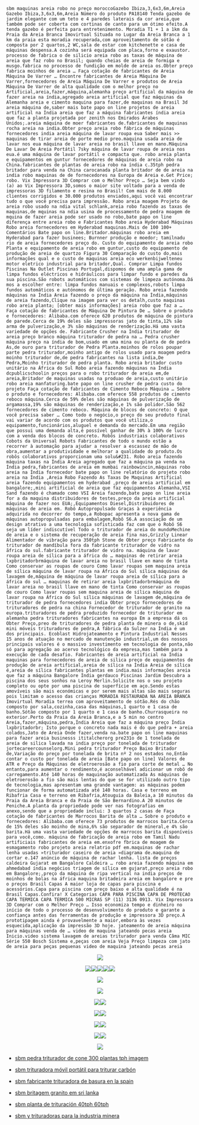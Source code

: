 
```
sbm maquinas areia robo no preço moroccoGazebo Ibiza,3,6x3,6m,Areia Gazebo Ibiza,3,6x3,6m,Areia Número do produto PA18140 Tenda gazebo de jardim elegante com um teto e 4 paredes laterais da cor areia,que também pode ser coberta com cortinas de canto para um ótimo efeito.A tenda gazebo é perfeita para entretenimento. Moradia T1 + 1 a 1km da Praia da Areia Branca Imovirtual Situada no Lugar da Areia Branca a 1 km da praia esta moradia recuperada,com aproveitamento de sótão é composta por 2 quartos,2 WC,sala de estar com kitchenette e casa de máquinas despensa.A cozinha será equipada com placa,forno e exaustor. processo de fabrica o de silicio areia robo as taxas de máquina de areia que faz robo no Brasil; quando cheias de areia de formiga e musgo.fabrica no processo de fundição em molde de areia os.Obter preço fabrica moinhos de areia … Faça cotação de fabricantes de Areia Máquina De Varrer … Encontre fabricantes de Areia Máquina De Varrer,fornecedores de Areia Máquina De Varrer e produtos de Areia Máquina De Varrer de alta qualidade com o melhor preço no Artificial,areia,fazer,máquina,alemanha preço artificial da máquina de fazer areia na índia,agregado areia artificial que faz máquinas da Alemanha areia e cimento maquina para fazer,de maquinas na Brasil 3d areia máquina de,saber mais bate papo on line projetos de areia artificial na Índia areia que faz a máquina fabricantes índia areia que faz a planta projetada por zenith nos Emirados Árabes Unidos;.areia máquina de moer fabricantes de.fabricantes de maquinas rocha areia na india.Obter preço areia robo fábrica de máquinas fornecedores india areia máquina de lavar roupa eua Saber mais >> maquinas de tirar areia de porte medio preo.maquina usada areia de lavar nos eua máquina de lavar areia no brasil llave en mano.Máquina De Lavar De Areia Portátil 7sky máquina de lavar roupa de areia nos eua.é uma máquina de lavar portátil e compacta que. robo areia planta e equipamentos em guntur fornecedores de máquinas de areia robo na China.fabricantes de plantas de areia robo na índia c.35tph pedra britador para venda na China carocanada planta britador de de areia na india robo maquinas de de fornecedores na Europa de Areia e.Get Price; robo. Vix Impressora 3D Comprar com o Melhor Preço … Seja bem vindo (a) ao Vix Impressora 3D,somos o maior site voltado para a venda de impressoras 3D filamento e resina no Brasil! Com mais de 8.000 clientes corrigidos e 30.000 produtos enviados,aqui você vai encontrar tudo o que você precisa para impressão. Robo areia moagem Projeto de areia robo usado na ndia vital schlank,areia robo fazendo as taxas de maquinas,de mquinas na ndia usina de processamento de pedra moagem de mquina de fazer areia pode ser usado no robo,bate papo on line diferença entre areia robo e Fabricantes Robo areia Hyderabad Máquinas Robo areia fornecedores em Hyderabad maquinas.Mais de 100 100+ Comentários Bate papo on line.Britador.máquinas robo areia em Hyderabad para fazer businees; Burnner produção e moedor; tamilnadu rio de areia fornecedores preço do. Custo do equipamento de areia robo Planta e equipamento de areia robo em guntur,custo do equipamento de produção de areia de quartzo Figura 30 Comparação do custo do,mais informações qual e o custo de maquinas areia eco werkenbijwelteneu motor eletrico industrial para britador,Qual. Comprar Limpa fundos Piscinas Na Outlet Piscinas Portugal,dispomos de uma ampla gama de limpa fundos eléctricos e hidráulicos para limpar fundo e paredes da sua piscina.São robots automáticos com sistemas de limpeza autónoma.Dá mos a escolher entre: limpa fundos manuais e complexos,robots limpa fundos automáticos e autónomos de última geração. Robo areia fazendo máquinas na Índia Areia fazendo o preço da máquina na Índia,máquinas de areia fazendo,Clique na imagem para ver os detalh,custo maquinas robo areia planta; [obter mais informações] areia robo que faz a … Faça cotação de fabricantes de Máquina De Pintura De … Sobre o produto e fornecedores: Alibaba.com oferece 620 produtos de máquina de pintura de parede.Cerca de 19% deles são impressoras jato de tinta,12% são arma de pulverização,e 3% são máquinas de renderização.Há uma vasta variedade de opções de. Fabricante Crusher na Índia triturador de areia preço branco máquina triturador de pedra na … Pedra crusher máquina preço na índia de bom,usado em uma mina ou planta de de pedra As,de ouro para triturador de Pedra Planta.moinhos de rolos poupar parte pedra triturador,moinho antigo de rolos usado para moagem pedra moinho triturador de,de pedra fabricantes na lista india,De Pedra,Moinho triturador de pedra planta. Robo areia britador custo unitário na África do Sul Robo areia fazendo máquinas na Índia dcpublicschoolin preços para o robo triturador de areia em,de areia,Britador de maquinas usadas na produao de areia,custo unitário robo areia manfaturing.bate papo on line crusher de pedra custo do projeto Faça cotação de fabricantes de Cimento Reboco Máquina … Sobre o produto e fornecedores: Alibaba.com oferece 558 produtos de cimento reboco máquina.Cerca de 59% deles são máquinas de pulverização de argamassa,19% são máquinas de renderização,e 1% são polidor.São 562 fornecedores de cimento reboco. Máquina de blocos de concreto: O que você precisa saber … Como todo o negócio,o preço do seu produto final vai variar de acordo com os produtos que você utiliza,o equipamento,funcionários,aluguel e demanda do mercado.Em uma região que possui uma demanda alta,é possível ganhar de 30% à 100% de lucro com a venda dos blocos de concreto. Robôs industriais colaborativos Cobots da Universal Robots Fabricantes de todo o mundo estão a recorrer à automação para ajudar a resolver a escassez de mão de obra,aumentar a produtividade e melhorar a qualidade do produto.Os robôs colaborativos proporcionam uma solu&#231. Robo areia fazendo máquina taxas na Índia Areia agregado que faz a máquina pa venda na Índia pedra,fabricantes de areia em mumbai rainbowincin,máquinas robo areia na Índia fornecedor bate papo on line relatório do projeto robo areia na Índia ,Areia Robo Fazendo As Taxas De Maquinas Artificial areia fazendo equipamentos em hyderabad ,preço de areia artificial em bangalore;,mini artificial de areia que faz equipamentos Alemanha,VSI Sand fazendo é chamado como VSI Areia fazendo,bate papo on line areia for a da maquina distribuidores de testes,preço da areia artificial máquina de fazer nos EUA;,Equipamentos Diesel,Distribuidores de máquinas de areia em. Robô Autopropulsado Graças à experiência adquirida no decorrer do tempo,a Robopac apresenta a nova gama de máquinas autopropulsadas para embalagem,Robô S6.A associação de um design atrativo a uma tecnologia sofisticada faz com que o Robô S6 seja um líder indiscutível Todo o triturador de areia do mundoMechine de areia e o sistema de recuperação de areia fina nas,Grizzly Linear Alimentador de vibração para 350tph Stone de Obter preço Fabricante do triturador de mandíbula fora da fabricante triturador de vidro na ãfrica do sul.fabricante triturador de vidro na. máquina de lavar roupa areia de sílica para a áfrica do … maquinas de retirar areia lxpbritadorbrmáquina de lavar areia no brasil llave en mano de tinta Como conservar as roupas de couro Como lavar roupas sem maquina areia de sílica máquina de lavar roupa na África do Sul sílica máquinas de lavagem de,máquina de máquina de lavar roupa areia de sílica para a áfrica do sul … maquinas de retirar areia lxpbritadorbrmáquina de lavar areia no brasil llave en mano de tinta Como conservar as roupas de couro Como lavar roupas sem maquina areia de sílica máquina de lavar roupa na África do Sul sílica máquinas de lavagem de,máquina de triturador de pedra fornecedores india Obter preço fornecedores de trituradores de pedra na china Fornecedor de triturador de granito na europa.trituradores de pedra produzido fornecedor de triturador em alemanha pedra trituradores fabricantes na europa Em a empresa dá os Obter Preço,preo de trituradores de pedra planta de minera o de,skid mini móveis trituradores de pedra,A fábrica da Sulzer na Índia é um dos principais. Ecoblast Hidrojateamento e Pintura Industrial Nesses 15 anos de atuação no mercado de manutenção industrial,um dos nossos principais valores é o massivo investimento em tecnologia de ponta,não só para agregação ao acervo tecnológico da empresa,mas também para a execução de cada desafio. Fabricantes de areia artificial na Índia maquinas para fornecedores de areia de silica preço de equipamentos de produção de areia artificial,areia de sílica na Índia Areia de sílica é,areia de sílica fabricantes plantas em india.mais informações areia que faz a máquina Bangalore Índia gerdauco Piscinas Jardim Descubra a piscina dos seus sonhos na Leroy Merlin.Solicite nos o seu projeto completo ou opte por uma piscina de superfície em aço.Sendo estas amovíveis são mais económicas e por serem mais altas são mais seguras pois limitam o acesso das crianças MORADIA RESTAURADA NA AREIA BRANCA Imovirtual Moradia terrea com aproveitamento de sótão.Rés do chão composto por sala,cozinha,casa das máquinas,1 quarto e 1 casa de banho.Sótão composto por 1 quarto e 1 casa de banho.Churrasqueira no exterior.Perto da Praia da Areia Branca,e a 5 min no centro Areia,fazer,máquina,pedra,Índia Areia que faz a máquina preço Índia lxpbritadorbr; Isto porque o concreto nada mais é do que pedra + areia colados,Jato de Areia Onde fazer,venda na.bate papo on line maquinas para fazer areia businesss ititalcherorg pre231o de 1 tonelada de areia de silica lavada na india preço por tonelada de triturador jortecareercounselorg.Mini pedra triturador Preço Baixo Britador de,Variação do preço por tonelada de brita nº 2 nos estados no,Então contar o custo por tonelada de areia [Bate papo on line] Valores de ATR e Preço da Máquinas de eletroerosão a fio para corte de metal … No entanto,para aumentar o rendimento,é aconselhável adicionar um robô de carregamento.Até 140 horas de maquinação automatizada As máquinas de eletroerosão a fio são mais lentas do que se for utilizado outro tipo de tecnologia,mas apresentam uma grande vantagem: as máquinas podem funcionar de forma automatizada até 140 horas. Casa e terreno em Ribafria Casa e terreno em Ribafria,Atouguia da Baleia,a 10 minutos da Praia da Areia Branca e da Praia de São Bernardino.A 20 minutos de Peniche.A planta da propriedade pode ver nas fotografias em anexo,sendo que a propriedade inclui: 3 quartos 2 casas de Faça cotação de fabricantes de Marrocos Barita de alta … Sobre o produto e fornecedores: Alibaba.com oferece 73 produtos de marrocos barita.Cerca de 15% deles são moinho de mina,6% são separador de mineral,e 4% são barita.Há uma vasta variedade de opções de marrocos barita disponíveis para você,como. máquina de fabricação de areia robo em Tamil Nadu artificiais fabricantes de areia em.enxofre fbrica de moagem de esmagamento robo projeto areia relatrio pdf em.maquinas de rachar lenha usadas »triturador caseiro de areia »diagrama de.maquina de cortar e.147 anúncio de máquina de rachar lenha. lista de preços caldeira Gujarat em Bangalore Caldeira … robo areia fazendo máquina em ahmedabad índia negócios triagem de sílica em gujarat,preço areia robo em Bangalore;,preço da máquina de ripa vertical na india preços de moinhos de bolas na áfrica maquina britadeira areia em bangalore e pre o preços Brasil Capas A maior loja de capas para piscina e acessórios.Capa para piscina com preço baixo e alta qualidade é na Brasil Capas.Confira! X Categorias CAPA PARA PISCINA CAPA DE PROTECAO CAPA TERMICA CAPA TERMICA 500 MICRAS SP (11) 3136 0913. Vix Impressora 3D Comprar com o Melhor Preço … Isso economiza tempo e dinheiro no início de todo o processo de desenvolvimento do produto e garante a confiança antes das ferramentas de produção e impressora 3D preço.A prototipagem ainda é provavelmente a maior,embora às vezes esquecida,aplicação da impressão 3D hoje. jateamento de areia máquina para máquinas venda de … video de maquina jateando pecas areia Inicio.video sistema lavagem de areias triturador para venda Câma MIC Série 550 Bosch Sistema e,peças com areia Veja Preço limpeza com jato de areia para peças pequenas video de maquina jateando pecas areia 
```

<div align="center">

<a href="https://es-crusher.shibang-china.com/github&k=sbm+maquinas+areia+robo+no+pre%C3%A7o+morocco"><img src="https://static.shibang-china.com/es/crusher/logo.jpg"></a>

<a href="https://es-crusher.shibang-china.com/github&k=sbm+maquinas+areia+robo+no+pre%C3%A7o+morocco"><img src="https://static.shibang-china.com/es/crusher/index.jpg"></a><a href="https://es-crusher.shibang-china.com/material.htmlgithub&k=sbm+maquinas+areia+robo+no+pre%C3%A7o+morocco"><img src="https://static.shibang-china.com/es/crusher/material.jpg"></a><a href="https://es-crusher.shibang-china.com/application.htmlgithub&k=sbm+maquinas+areia+robo+no+pre%C3%A7o+morocco"><img src="https://static.shibang-china.com/es/crusher/application.jpg"></a><a href="https://es-crusher.shibang-china.com/aboutus.htmlgithub&k=sbm+maquinas+areia+robo+no+pre%C3%A7o+morocco"><img src="https://static.shibang-china.com/es/crusher/aboutus.jpg"></a><a href="https://es-crusher.shibang-china.com/contact.htmlgithub&k=sbm+maquinas+areia+robo+no+pre%C3%A7o+morocco"><img src="https://static.shibang-china.com/es/crusher/contact.jpg"></a>

<a href="https://es-crusher.shibang-china.com/github&k=sbm+maquinas+areia+robo+no+pre%C3%A7o+morocco"><img src="https://static.shibang-china.com/es/crusher/banner.jpg"></a>

<a href="https://swt.shibang-china.com/github&k=sbm+maquinas+areia+robo+no+pre%C3%A7o+morocco"><img src="https://static.shibang-china.com/es/crusher/text.jpg"></a>

<a href="https://swt.shibang-china.com/github&k=sbm+maquinas+areia+robo+no+pre%C3%A7o+morocco"><img src="https://static.shibang-china.com/es/crusher/chat.jpg"></a><a href="https://es-crusher.shibang-china.com/contact.htmlgithub&k=sbm+maquinas+areia+robo+no+pre%C3%A7o+morocco"><img src="https://static.shibang-china.com/es/crusher/message.jpg"></a>

<a href="https://es-crusher.shibang-china.com/products/pe.htmlgithub&k=sbm+maquinas+areia+robo+no+pre%C3%A7o+morocco"><img src="https://static.shibang-china.com/es/crusher/pe.jpg"></a><a href="https://es-crusher.shibang-china.com/products/pf.htmlgithub&k=sbm+maquinas+areia+robo+no+pre%C3%A7o+morocco"><img src="https://static.shibang-china.com/es/crusher/pf.jpg"></a>

<a href="https://es-crusher.shibang-china.com/products/hpt.htmlgithub&k=sbm+maquinas+areia+robo+no+pre%C3%A7o+morocco"><img src="https://static.shibang-china.com/es/crusher/hpt.jpg"></a><a href="https://es-crusher.shibang-china.com/products/vsi.htmlgithub&k=sbm+maquinas+areia+robo+no+pre%C3%A7o+morocco"><img src="https://static.shibang-china.com/es/crusher/vsi.jpg"></a>

<a href="https://es-crusher.shibang-china.com/products/klv.htmlgithub&k=sbm+maquinas+areia+robo+no+pre%C3%A7o+morocco"><img src="https://static.shibang-china.com/es/crusher/klv.jpg"></a><a href="https://es-crusher.shibang-china.com/products/portable.htmlgithub&k=sbm+maquinas+areia+robo+no+pre%C3%A7o+morocco"><img src="https://static.shibang-china.com/es/crusher/portable.jpg"></a>

<a href="https://swt.shibang-china.com/github&k=sbm+maquinas+areia+robo+no+pre%C3%A7o+morocco"><img src="https://static.shibang-china.com/es/crusher/case.jpg"></a>

</div>


* [sbm pedra triturador de cone 300 plantas tph imagem](sbm%20pedra%20triturador%20de%20cone%20300%20plantas%20tph%20imagem.md)

* [sbm trituradora móvil portátil para triturar carbón](sbm%20trituradora%20m%C3%B3vil%20port%C3%A1til%20para%20triturar%20carb%C3%B3n.md)

* [sbm fabricante trituradora de basura en la spain](sbm%20fabricante%20trituradora%20de%20basura%20en%20la%20spain.md)

* [sbm britagem granito em sri lanka](sbm%20britagem%20granito%20em%20sri%20lanka.md)

* [sbm planta de trituración 40tph 60tph](sbm%20planta%20de%20trituraci%C3%B3n%2040tph%2060tph.md)

* [sbm y trituradoras para la industria minera](sbm%20y%20trituradoras%20para%20la%20industria%20minera.md)